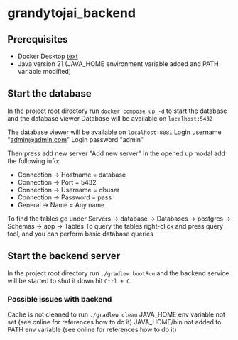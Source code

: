 # grandytojai_backend

## Prerequisites

- Docker Desktop [text](https://www.docker.com/)
- Java version 21 (JAVA_HOME environment variable added and PATH variable modified)

## Start the database
In the project root directory run `docker compose up -d` to start the database and the database viewer
Database will be available on `localhost:5432`

The database viewer will be available on `localhost:8081`
Login username "admin@admin.com"
Login password "admin"

Then press add new server "Add new server"
In the opened up modal add the following info:
- Connection -> Hostname = database
- Connection -> Port = 5432
- Connection -> Username = dbuser
- Connection -> Password = pass
- General -> Name = Any name

To find the tables go under Servers -> database -> Databases -> postgres -> Schemas -> app -> Tables
To query the tables right-click and press query tool, and you can perform basic database queries

## Start the backend server

In the project root directory run `./gradlew bootRun` and the backend service will be started
to shut it down hit `Ctrl + C`.

### Possible issues with backend

Cache is not cleaned to run `./gradlew clean`
JAVA_HOME env variable not set (see online for references how to do it)
JAVA_HOME/bin not added to PATH env variable (see online for references how to do it)